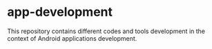 # app-development
This repository contains different codes and tools development in the context of Android applications development.
